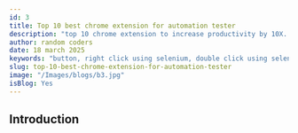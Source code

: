 ```yaml
---
id: 3
title: Top 10 best chrome extension for automation tester
description: "top 10 chrome extension to increase productivity by 10X. These extension are very usefull during your daily testing work."
author: random coders
date: 18 march 2025
keywords: "button, right click using selenium, double click using selenium"
slug: top-10-best-chrome-extension-for-automation-tester
image: "/Images/blogs/b3.jpg"
isBlog: Yes
---
```


## Introduction
